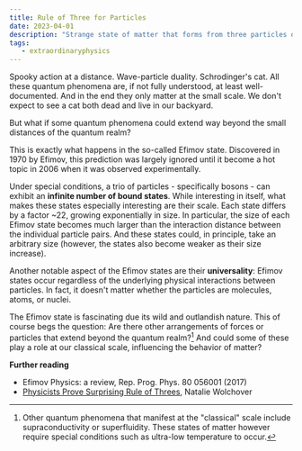 ```yaml
---
title: Rule of Three for Particles
date: 2023-04-01
description: "Strange state of matter that forms from three particles of any type and at any scale, from practically infinitesimal to infinite."
tags:
   - extraordinaryphysics
---
```


Spooky action at a distance. Wave-particle duality. Schrodinger's cat. 
All these quantum phenomena are, if not fully understood, at least well-documented. 
And in the end they only matter at the small scale. We don't expect to see a cat both dead and live in our backyard.

But what if some quantum phenomena could extend way beyond the small distances of the quantum realm? 

This is exactly what happens in the so-called Efimov state. Discovered in 1970 by Efimov, this prediction was largely ignored until it become a hot topic in 2006 when it was observed experimentally.

Under special conditions, a trio of particles - specifically bosons - can exhibit an **infinite number of bound states**. While interesting in itself, what makes these states especially interesting are their scale. 
Each state differs by a factor ~22, growing exponentially in size. 
In particular, the size of each Efimov state becomes much larger than the interaction distance between the individual particle pairs. 
And these states could, in principle, take an arbitrary size (however, the states also become weaker as their size increase). 

Another notable aspect of the Efimov states are their **universality**: Efimov states occur regardless of the underlying physical interactions between particles. 
In fact, it doesn't matter whether the particles are molecules, atoms, or nuclei.  

The Efimov state is fascinating due its wild and outlandish nature.
This of course begs the question: Are there other arrangements of forces or particles that extend beyond the quantum realm?[^1] And could some of these play a role at our classical scale, influencing the behavior of matter? 

**Further reading**
- Efimov Physics: a review, Rep. Prog. Phys. 80 056001 (2017)
- [Physicists Prove Surprising Rule of Threes](https://www.quantamagazine.org/in-efimov-state-physicists-find-a-surprising-rule-of-threes-20140527), Natalie Wolchover

[^1]: Other quantum phenomena that manifest at the "classical" scale include supraconductivity or superfluidity. These states of matter however require special conditions such as ultra-low temperature to occur.
